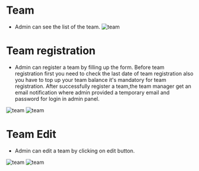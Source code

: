 # Team

- Admin can see the list of the team.
![team](/screenshots/team.png)

# Team registration

  - Admin can register a team by filling up the form. Before team registration first
    you need to check the last date of team registration also you have to top up your team balance it's
    mandatory for team registration. After successfully register a team,the team manager get an email 
    notification where admin provided a temporary email and password for login in admin panel.

![team](/screenshots/team_add_1.png)
![team](/screenshots/team_add_2.png)

# Team Edit

 - Admin can edit a team by clicking on edit button.

![team](/screenshots/team-edit1.png)
![team](/screenshots/team-edit2.png)


